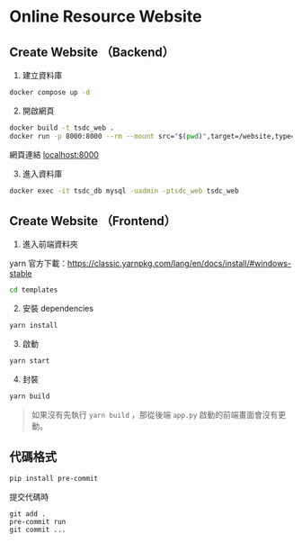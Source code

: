 # Online Resource Website

## Create Website （Backend）

1. 建立資料庫

```sh
docker compose up -d
```

2. 開啟網頁

```sh
docker build -t tsdc_web .
docker run -p 8000:8000 --rm --mount src="$(pwd)",target=/website,type=bind tsdc_web
```

網頁連結 <localhost:8000>

3. 進入資料庫

```sh
docker exec -it tsdc_db mysql -uadmin -ptsdc_web tsdc_web
```

## Create Website （Frontend）

1. 進入前端資料夾

yarn 官方下載：https://classic.yarnpkg.com/lang/en/docs/install/#windows-stable

```sh
cd templates
```

2. 安裝 dependencies

```sh
yarn install
```

3. 啟動

```sh
yarn start
```

4. 封裝

```sh
yarn build
```

> 如果沒有先執行 `yarn build` ，那從後端 `app.py` 啟動的前端畫面會沒有更動。

## 代碼格式

```sh
pip install pre-commit
```

提交代碼時

```
git add .
pre-commit run
git commit ...
```

